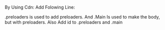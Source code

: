 By Using Cdn:
  Add Folowing Line:
      <link rel="stylesheet" href="https://cdn.jsdelivr.net/gh/Apsanishant/preloaders/style.css">
    <script src="https://cdn.jsdelivr.net/gh/Apsanishant/preloaders/script.js"></script>

.preloaders is used to add preloaders. And .Main Is used to make the body, but with preloaders.
Also Add id to .preloaders and .main
